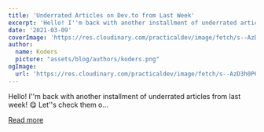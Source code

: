 ```yaml
---
title: 'Underrated Articles on Dev.to from Last Week'
excerpt: 'Hello! I''m back with another installment of underrated articles from last week! 😋  Let''s check them o...'
date: '2021-03-09'
coverImage: 'https://res.cloudinary.com/practicaldev/image/fetch/s--AzD3h0P6--/c_imagga_scale,f_auto,fl_progressive,h_420,q_auto,w_1000/https://dev-to-uploads.s3.amazonaws.com/uploads/articles/4wpnzj8p9ogoxrxbbbu9.png'
author:
  name: Koders
  picture: "assets/blog/authors/koders.png"
ogImage:
  url: 'https://res.cloudinary.com/practicaldev/image/fetch/s--AzD3h0P6--/c_imagga_scale,f_auto,fl_progressive,h_420,q_auto,w_1000/https://dev-to-uploads.s3.amazonaws.com/uploads/articles/4wpnzj8p9ogoxrxbbbu9.png'
---
```


Hello! I''m back with another installment of underrated articles from last week! 😋  Let''s check them o...

[Read more](https://dev.to/xenoxdev/underrated-articles-on-dev-to-from-last-week-4hgg)
